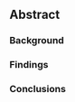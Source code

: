 ## Abstract
<!-- 250 words maximum for abstract. Abstract must be structured into separate sections: 1). Background; 2). Findings; 3). Conclusions. -->

### Background 
<!-- A presentation of the interest or relevance of these data for the broader community -->

### Findings
<!-- A very brief preview of the data type(s) produced, the methods used, and information relevant to data validation -->

### Conclusions
<!-- A short summary of the potential uses of these data and implications for the field. -->



